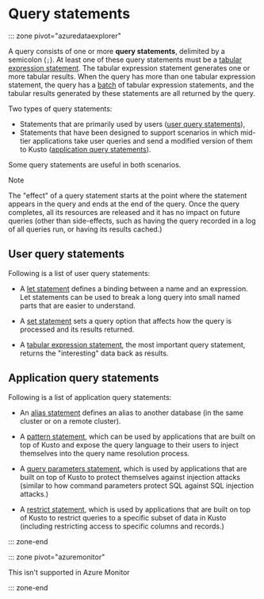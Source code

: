 # Query statements

::: zone pivot="azuredataexplorer"

A query consists of one or more **query statements**, delimited by a semicolon (`;`).
At least one of these query statements must be a [tabular expression statement](./tabularexpressionstatements.md).
The tabular expression statement generates one or more tabular results.
When the query has more than one tabular expression statement, the
query has a [batch](./batches.md) of tabular expression statements, and the tabular
results generated by these statements are all returned by the query.

Two types of query statements:

* Statements that are primarily used by users ([user query statements](#user-query-statements)),
* Statements that have been designed to support scenarios in which mid-tier applications take user queries and send a modified version of them to Kusto ([application query statements](#application-query-statements)).

Some query statements are useful in both scenarios.

> [!NOTE]
> The "effect" of a query statement starts at the point where the statement
> appears in the query and ends at the end of the query. Once the query completes,
> all its resources are released and it has no impact on future queries (other than
> side-effects, such as having the query recorded in a log of all queries run,
> or having its results cached.)

## User query statements

Following is a list of user query statements:

* A [let statement](./letstatement.md) defines a binding between a name and an expression.
  Let statements can be used to break a long query into small named parts that are easier to
  understand.

* A [set statement](./setstatement.md) sets a query option that affects how the query
  is processed and its results returned.

* A [tabular expression statement](./tabularexpressionstatements.md), the most important
  query statement, returns the "interesting" data back as results.

## Application query statements

Following is a list of application query statements:

* An [alias statement](./aliasstatement.md) defines an alias to another database
  (in the same cluster or on a remote cluster).

* A [pattern statement](./patternstatement.md), which can be used by applications that are
  built on top of Kusto and expose the query language to their users to inject themselves
  into the query name resolution process.

* A [query parameters statement](./queryparametersstatement.md), which is used by applications
  that are built on top of Kusto to protect themselves against injection attacks (similar to
  how command parameters protect SQL against SQL injection attacks.)

* A [restrict statement](./restrictstatement.md), which is used by applications that are built
  on top of Kusto to restrict queries to a specific subset of data in Kusto (including restricting
  access to specific columns and records.)

::: zone-end

::: zone pivot="azuremonitor"

This isn't supported in Azure Monitor

::: zone-end
